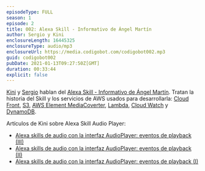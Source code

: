 ```yaml
---
episodeType: FULL
season: 1
episode: 2
title: 002: Alexa Skill - Informativo de Ángel Martín
author: Sergio y Kini
enclosureLength: 16445325
enclosureType: audio/mp3
enclosureUrl: https://media.codigobot.com/codigobot002.mp3
guid: codigobot002
pubDate: 2021-01-13T09:27:50Z[GMT]
duration: 00:33:44
explicit: false
---
```


[Kini](https://kinisoftware.com) y  [Sergio](https://sergiodelamo.com) hablan del [Alexa Skill - Informativo de Ángel Martín](https://www.amazon.es/Informativo-de-Ángel-Mart%C3%ADn-Oficial/dp/B08LHJYMY3/ref=cm_cr_arp_d_product_top?ie=UTF8). Tratan la historia del Skill y los servicios de AWS usados para desarrollarla: [Cloud Front](https://aws.amazon.com/cloudfront/), [S3](https://aws.amazon.com/s3/), [AWS Element MediaCoverter](https://aws.amazon.com/mediaconvert/), [Lambda](https://aws.amazon.com/lambda/), [Cloud Watch](https://aws.amazon.com/cloudwatch/) y [DynamoDB](https://aws.amazon.com/dynamodb/).

Artículos de Kini sobre Alexa Skill Audio Player:

- [Alexa skills de audio con la interfaz AudioPlayer: eventos de playback (III)](https://www.kinisoftware.com/usando-audio-player-interface-iii/)
- [Alexa skills de audio con la interfaz AudioPlayer: eventos de playback (II)](https://www.kinisoftware.com/usando-la-interfaz-audioplayer-para-crear-alexa-skills-que-reproducen-audio-ii/)
- [Alexa skills de audio con la interfaz AudioPlayer: eventos de playback (I)](https://www.kinisoftware.com/usando-audio-player-interface-i/)